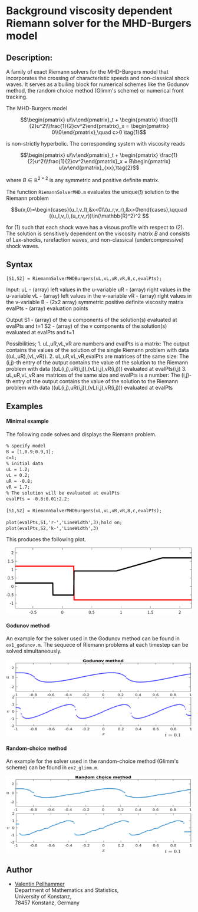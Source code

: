 # Background viscosity dependent Riemann solver for the MHD-Burgers model


## Description:
A family of exact Riemann solvers for the MHD-Burgers model that incorporates the crossing of characteristic speeds and non-classical shock waves.
It serves as a builing block for numerical schemes like the Godunov method, the random choice method (Glimm's scheme) or numerical front tracking.

The MHD-Burgers model
```math
\begin{pmatrix} u\\v\end{pmatrix}_t + \begin{pmatrix} \frac{1}{2}u^2\\\frac{1}{2}cv^2\end{pmatrix}_x = \begin{pmatrix} 0\\0\end{pmatrix},\quad c>0 \tag{1}
```
is non-strictly hyperbolic. The corresponding system with viscosity reads

```math
\begin{pmatrix} u\\v\end{pmatrix}_t + \begin{pmatrix} \frac{1}{2}u^2\\\frac{1}{2}cv^2\end{pmatrix}_x = B\begin{pmatrix} u\\v\end{pmatrix}_{xx},\tag{2}
```
where $B\in\mathbb{R}^{2\times 2}$ is any symmetric and positive definite matrix.

The function `RiemannSolverMHD.m` evaluates the unique(!) solution to the Riemann problem
```math
u(x,0)=\begin{cases}(u_l,v_l),&x<0\\(u_r,v_r),&x>0\end{cases},\qquad ((u_l,v_l),(u_r,v_r))\in(\mathbb{R}^2)^2

```
for (1) such that each shock wave has a visous profile with respect to (2). The solution is sensitively dependent on the viscosity matrix $B$ and consists of 
Lax-shocks, rarefaction waves, and non-classical (undercompressive) shock waves. 


## Syntax
```
[S1,S2] = RiemannSolverMHDBurgers(uL,vL,uR,vR,B,c,evalPts);
```

Input:
        uL - (array) left values in the u-variable
        uR - (array) right values in the u-variable
        vL - (array) left values in the v-variable
        vR - (array) right values in the v-variable
        B - (2x2 array) symmetric positive definite viscosity matrix
        evalPts - (array) evaluation points

Output 
        S1 - (array) of the u components of the solution(s) evaluated at evalPts and t=1
        S2 - (array) of the v components of the solution(s) evaluated at evalPts and t=1

Possibilities;
        1. uL,uR,vL,vR are numbers and evalPts is a matrix:
          The output contains the values of the solution of the single Riemann
          problem with data ((uL,uR),(vL,vR)).
        2. uL,uR,vL,vR,evalPts are matrices of the same size:
          The (i,j)-th entry of the output contains the value of the
          solution to the Riemann problem with data ((uL(i,j),uR(i,j)),(vL(i,j),vR(i,j)))
          evaluated at evalPts(i,j)
        3. uL,uR,vL,vR are matrices of the same size and evalPts is a number:
          The (i,j)-th entry of the output contains the value of the
          solution to the Riemann problem with data ((uL(i,j),uR(i,j)),(vL(i,j),vR(i,j)))
          evaluated at evalPts


## Examples

#### Minimal example
The following code solves and displays the Riemann problem.  
```
% specify model
B = [1,0.9;0.9,1];
c=1;
% initial data
uL = 1.2;
vL = 0.2;
uR = -0.8;
vR = 1.7;
% The solution will be evaluated at evalPts
evalPts = -0.8:0.01:2.2;

[S1,S2] = RiemannSolverMHDBurgers(uL,vL,uR,vR,B,c,evalPts);

plot(evalPts,S1,'r-','LineWidth',3);hold on;
plot(evalPts,S2,'k-','LineWidth',3)
```
This produces the following plot.

<img src="./solExample.png" width="600" height="180">

#### Godunov method

An example for the solver used in the Godunov method can be found in `ex1_godunov.m`.
The sequece of Riemann problems at each timestep can be solved simultaneously.

<img src="./GodunovEx.png" width="600" height="210">

#### Random-choice method

An example for the solver used in the random-choice method (Glimm's scheme) can be found in `ex2_glimm.m`.

<img src="./GlimmEx.png" width="600" height="210">


## Author
+ [Valentin Pellhammer](http://www.math.uni-konstanz.de/~pellhammer/)  
 Department of Mathematics and Statistics,  
 University of Konstanz,  
 78457 Konstanz, Germany
